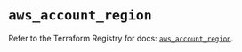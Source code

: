 # `aws_account_region`

Refer to the Terraform Registry for docs: [`aws_account_region`](https://registry.terraform.io/providers/hashicorp/aws/5.80.0/docs/resources/account_region).
